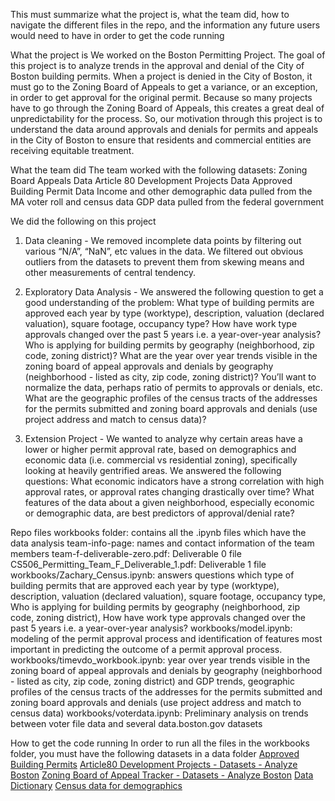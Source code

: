 This must summarize what the project is, what the team did, how to navigate the different files in the repo, and the information any future users would need to have in order to get the code running

What the project is
  We worked on the Boston Permitting Project. The goal of this project is to analyze trends in the approval and denial of the City of Boston building permits. When a project is denied in the City of Boston, it must go to the Zoning Board of Appeals to get a variance, or an exception, in order to get approval for the original permit. Because so many projects have to go through the Zoning Board of Appeals, this creates a great deal of unpredictability for the process. So, our motivation through this project is to understand the data around approvals and denials for permits and appeals in the City of Boston to ensure that residents and commercial entities are receiving equitable treatment. 

What the team did
The team worked with the following datasets: 
  Zoning Board Appeals Data
  Article 80 Development Projects Data
  Approved Building Permit Data
  Income and other demographic data pulled from the MA voter roll and census data
  GDP data pulled from the federal government

We did the following on this project
  1. Data cleaning - We removed incomplete data points by filtering out various “N/A”, “NaN”, etc values in the data. We filtered out obvious outliers from the datasets to prevent them from skewing means and other measurements of central tendency.
    
  2. Exploratory Data Analysis - We answered the following question to get a good understanding of the problem: 
      What type of building permits are approved each year by type (worktype), description, valuation (declared valuation), square footage, occupancy type?
      How have work type approvals changed over the past 5 years i.e. a year-over-year analysis?
      Who is applying for building permits by geography (neighborhood, zip code, zoning district)?
      What are the year over year trends visible in the zoning board of appeal approvals and denials by geography (neighborhood - listed as city, zip code, zoning  district)? You’ll want to normalize the data, perhaps ratio of permits to approvals or denials, etc. 
      What are the geographic profiles of the census tracts of the addresses for the permits submitted and zoning board approvals and denials (use project address and match to census data)?
     
  3. Extension Project - We wanted to analyze why certain areas have a lower or higher permit approval rate, based on demographics and economic data (i.e. commercial vs residential zoning), specifically looking at heavily gentrified areas. We answered the following questions: 
      What economic indicators have a strong correlation with high approval rates, or approval rates changing drastically over time?
      What features of the data about a given neighborhood, especially economic or demographic data, are best predictors of approval/denial rate?
     
Repo files
  workbooks folder: contains all the .ipynb files which have the data analysis
  team-info-page: names and contact information of the team members
  team-f-deliverable-zero.pdf: Deliverable 0 file
  CS506_Permitting_Team_F_Deliverable_1.pdf: Deliverable 1 file
  workbooks/Zachary_Census.ipynb: answers questions which type of building permits that are approved each year by type (worktype), description, valuation (declared valuation), square footage, occupancy type, Who is applying for building permits by geography (neighborhood, zip code, zoning district), How have work type approvals changed over the past 5 years i.e. a year-over-year analysis?
  workbooks/model.ipynb: modeling of the permit approval process and identification of features most important in predicting the outcome of a permit approval process.
  workbooks/timevdo_workbook.ipynb: year over year trends visible in the zoning board of appeal approvals and denials by geography (neighborhood - listed as city, zip code, zoning district) and GDP trends, geographic profiles of the census tracts of the addresses for the permits submitted and zoning board approvals and denials (use project address and match to census data)
  workbooks/voterdata.ipynb: Preliminary analysis on trends between voter file data and several data.boston.gov datasets

How to get the code running
  In order to run all the files in the workbooks folder, you must have the following datasets in a data folder
  [Approved Building Permits](https://data.boston.gov/dataset/approved-building-permits/resource/6ddcd912-32a0-43df-9908-63574f8c7e77)
  [Article80 Development Projects - Datasets - Analyze Boston](https://data.boston.gov/dataset/article80-development-projects)
  [Zoning Board of Appeal Tracker - Datasets - Analyze Boston](https://data.boston.gov/dataset/zoning-board-of-appeal-tracker)
  [Data Dictionary](https://data.boston.gov/dataset/zoning-board-of-appeal-tracker/resource/e11dcfa5-6f6f-4999-abc3-741f53c6731f)
  [Census data for demographics](https://www.census.gov/programs-surveys/acs/data.html)
